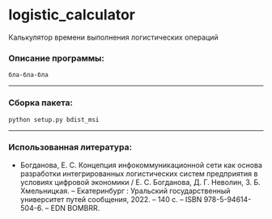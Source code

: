 # logistic_calculator
Калькулятор времени выполнения логистических операций

### Описание программы:
`бла-бла-бла`

---

### Сборка пакета:
`python setup.py bdist_msi`

---

### Использованная литература:
- Богданова, Е. С. Концепция инфокоммуникационной сети как основа разработки интегрированных логистических систем предприятия в условиях цифровой экономики / Е. С. Богданова, Д. Г. Неволин, З. Б. Хмельницкая. – Екатеринбург : Уральский государственный университет путей сообщения, 2022. – 140 с. – ISBN 978-5-94614-504-6. – EDN BOMBRR.
